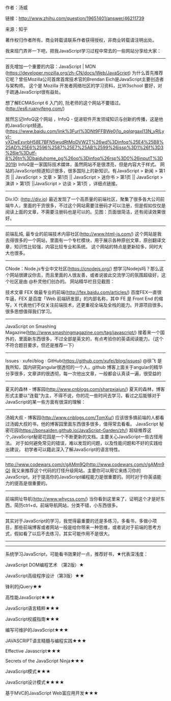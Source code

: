 作者：汤威

链接：http://www.zhihu.com/question/19651401/answer/46211739

来源：知乎

著作权归作者所有。商业转载请联系作者获得授权，非商业转载请注明出处。

我来班门弄斧一下吧，把我JavaScript学习过程中常去的一些网站分享给大家：

______________________________________________________________________________________
首先增加一个重要的内容：JavaScript | MDN (https://developer.mozilla.org/zh-CN/docs/Web/JavaScript)
为什么首先推荐它呢？曾任Mozilla公司首席首席技术官的Brendan Eich是JavaScript主要创造者与架构师。
这个是 Mozilla 开发者网络社区的学习资料，比W3school 要好，对于疏通JavaScript很有益处。

想了解ECMAScript 6 入门的, 阮老师的这个网站不要错过。(http://es6.ruanyifeng.com/)

居然忘记InfoQ这个网站 ，InfoQ - 促进软件开发领域知识与创新的传播，这是他的JavaScript频道。(https://www.baidu.com/link%3Furl%3DNt9FFBWe0j1o_pqIqrgaxI13N_yRILyvI-vXDwExyrbH58E7BFN5wudRtMoDVW2T%26wd%3Dinfoq%25E4%25B8%25AD%25E6%2596%2587%25E7%25AB%2599%26issp%3D1%26f%3D3%26ie%3Dutf-8%26tn%3Dbaiduhome_pg%26oq%3Dinfoq%26rsp%3D0%26inputT%3D3019)
InfoQ是一家国际技术媒体，虽然网站不是很漂亮，但是内容大于样式。
网站的JavaScript频道知识很多，很多国际上的新知识。有JavaScript > 新闻 > 第1页 || JavaScript > 文章 > 第1页 || JavaScript > 迷你书 > 第1页 || JavaScript > 演讲 > 第1页 ||JavaScript > 访谈 > 第1页 ，详细点链接。

_______________________________________________________________________________________
Div.IO: (http://div.io)
最近发现了一个高质量的前端社区，聚集了很多各大公司前端牛人，里面的干货很多，不过这个网站需要注册码才可以注册，但是假如仅仅是阅读上面的文章，不需要注册码也是可以的。见图：页面很简洁，还有阅读效果很好。
_______________________________________________________________________________________

前端乱炖, 最专业的前端技术内容社区(http://www.html-js.com/)
这个网站是我去得很多的一个网站，里面有一个专栏模块，用于展示各种原创文章，原创翻译文章，知识性比较强，内容比较专业和系统。
这个网站的特点是更新较多，同时大大也很多。
_______________________________________________________________________________________

CNode：Node.js专业中文社区(https://cnodejs.org/)
想学习Nodejs吗？那么这个网站很建议你去，而且里面的人很友善，或者说彼此交流学习的氛围超级好，这个社区是由 @朴灵他们创办的。
网站精华栏目见截图：

技术文章 FEX 做最专业的前端(http://fex.baidu.com/articles/)
百度FEX一直很牛逼，FEX 是百度「Web 前端研发部」的内部名称，其中 FE 是 Front End 的缩写，X 代表他们不仅关注前端技术，还更重视全端及全栈的能力。开源项目很多。很多思想值得我们学习。
_______________________________________________________________________________________

JavaScript on Smashing Magazine(http://www.smashingmagazine.com/tag/javascript/)
接着来一个国外的，里面新东西很多，不过全部是英文的，有点考验你的英语阅读能力。（这个不符合题目要求，但还是推荐一下）
_______________________________________________________________________________________

Issues · xufei/blog · GitHub(https://github.com/xufei/blog/issues)
@徐飞 是我所知，国内研究angular很透彻的一个人，github 博客上面关于angular的精华分享很多，文章讲的很透彻，每一次他出文章，一般都会认真读一遍，很受益的
_______________________________________________________________________________________

夏天的森林 - 博客园(http://www.cnblogs.com/sharpxiajun/)
夏天的森林，博客形式主要以“连载”为主，不得不说，你的花一些时间去学习，看过之后能够对于JavaScript的某一些方面有很深的理解：
_______________________________________________________________________________________

汤姆大叔 - 博客园(http://www.cnblogs.com/TomXu/)
应该很多搞前端的人都看过汤姆大叔的书，他的博客园里面东西很多很多，值得常去看看。
JavaScript 秘密花园(https://bonsaiden.github.io/JavaScript-Garden/zh/)
超级推荐这个,JavaScript秘密花园是一个不断更新的文档，主要关心JavaScript一些古怪用法。 对于如何避免常见的错误，难以发现的问题，以及性能问题和不好的实践给出建议， 初学者可以籍此深入了解JavaScript的语言特性。
_______________________________________________________________________________________

http://www.codewars.com/r/gAMm9Q(http://www.codewars.com/r/gAMm9Q)
我又来推荐这个代码的打怪升级网站，主要你可以用它来练习你的JavaScript，对于提高你的JavaScript编程能力是很重要的。同时对于你英语能力的提高是很重要的。
_______________________________________________________________________________________

前端网址导航(http://www.whycss.com/)
当你看到这里来了，证明这个才是好东西，简历ctrl+d，前端导航网站，分类不错，小东西很多。
_______________________________________________________________________________________

其实对于JavaScript的学习，我觉得最重要的还是多练习，多看书，多做小项目，那些前端博客或者网站一般是给你带来一种思维，或者说对于前端的思考方式，假如看了以后不去练习，其实可能作用不是很大。
_______________________________________________________________________________________

_______________________________________________________________________________________
系统学习JavaScript，可能看书效果好一点，推荐好书，★代表深浅度：

JavaScript DOM编程艺术 （第2版）★

JavaScript高级程序设计（第3版）★★

锋利的jQuery★★

高性能JavaScript★★★

JavaScript语言精粹★★★

JavaScript权威指南★★★

编写可维护的JavaScript★★★

JAVASCRIPT语言精髓与编程实践★★★

Effective Javascript★★★

Secrets of the JavaScript Ninja★★★

JavaScript模式★★★

JavaScript设计模式★★★★

基于MVC的JavaScript Web富应用开发★★★

